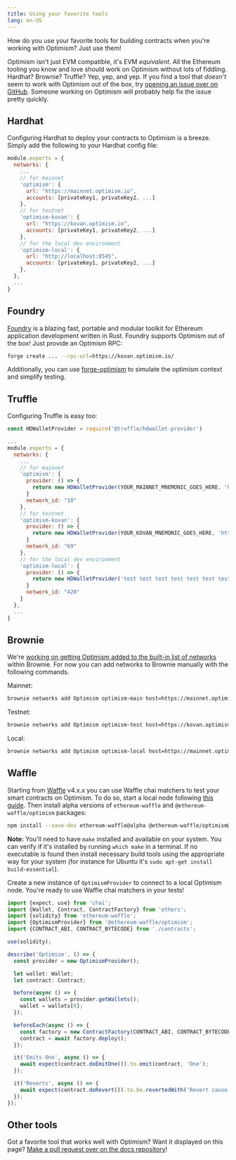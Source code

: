 ```yaml
---
title: Using your favorite tools
lang: en-US
---
```


How do you use your favorite tools for building contracts when you're working with Optimism?
Just use them!

<!--
TODO: We need a page on EVM equivalence.
-->

Optimism isn't just EVM compatible, it's EVM *equivalent*.
All the Ethereum tooling you know and love should work on Optimism without lots of fiddling.
Hardhat? Brownie? Truffle?
Yep, yep, and yep.
If you find a tool that *doesn't* seem to work with Optimism out of the box, try [opening an issue over on GitHub](https://github.com/ethereum-optimism/optimism/issues).
Someone working on Optimism will probably help fix the issue pretty quickly.

## Hardhat

Configuring Hardhat to deploy your contracts to Optimism is a breeze.
Simply add the following to your Hardhat config file:

```js
module.exports = {
  networks: {
    ...
    // for mainnet
    'optimism': {
      url: "https://mainnet.optimism.io",
      accounts: [privateKey1, privateKey2, ...]
    },
    // for testnet
    'optimism-kovan': {
      url: "https://kovan.optimism.io",
      accounts: [privateKey1, privateKey2, ...]
    },
    // for the local dev environment
    'optimism-local': {
      url: "http://localhost:8545",
      accounts: [privateKey1, privateKey2, ...]
    },
  },
  ...
}
```

## Foundry

[Foundry](https://www.paradigm.xyz/2021/12/introducing-the-foundry-ethereum-development-toolbox) is a blazing fast, portable and modular toolkit for Ethereum application development written in Rust.
Foundry supports Optimism out of the box! 
Just provide an Optimism RPC:

```sh
forge create ... --rpc-url=https://kovan.optimism.io/
```

Additionally, you can use [forge-optimism](https://github.com/tarrencev/forge-optimism) to simulate the optimism context and simplify testing.

## Truffle

Configuring Truffle is easy too:

```js
const HDWalletProvider = require('@truffle/hdwallet-provider')

...
module.exports = {
  networks: {
    ...
    // for mainnet
    'optimism': {
      provider: () => {
        return new HDWalletProvider(YOUR_MAINNET_MNEMONIC_GOES_HERE, 'https://mainnet.optimism.io')
      }
      network_id: "10"
    },
    // for testnet
    'optimism-kovan': {
      provider: () => {
        return new HDWalletProvider(YOUR_KOVAN_MNEMONIC_GOES_HERE, 'https://kovan.optimism.io')
      }
      network_id: "69"
    },
    // for the local dev environment
    'optimism-local': {
      provider: () => {
        return new HDWalletProvider('test test test test test test test test test test test junk', 'http://localhost:8545')
      }
      network_id: "420"
    }
  },
  ...
}
```

## Brownie

We're [working on getting Optimism added to the built-in list of networks](https://github.com/eth-brownie/brownie/pull/1362) within Brownie.
For now you can add networks to Brownie manually with the following commands.

Mainnet:

```sh
brownie networks add Optimism optimism-main host=https://mainnet.optimism.io chainid=10 explorer=https://api-optimistic.etherscan.io/api multicall2=0x2DC0E2aa608532Da689e89e237dF582B783E552C
```

Testnet:

```sh
brownie networks add Optimism optimism-test host=https://kovan.optimism.io chainid=69 explorer=https://api-kovan-optimistic.etherscan.io/api multicall2=0x2DC0E2aa608532Da689e89e237dF582B783E552C
```

Local:

```sh
brownie networks add Optimism optimism-local host=https://mainnet.optimism.io chainid=420
```

## Waffle

Starting from [Waffle](https://github.com/TrueFiEng/Waffle) v4.x.x you can use Waffle chai matchers to test your smart contracts on Optimism. To do so, start a local node following [this guide](./dev-node.md). Then install alpha versions of `ethereum-waffle` and `@ethereum-waffle/optimism` packages:

```bash
npm install --save-dev ethereum-waffle@alpha @ethereum-waffle/optimism@alpha
```

**Note:** You'll need to have `make` installed and available on your system. You can verify if it's installed by running `which make` in a terminal. If no executable is found then install necessary build tools using the appropriate way for your system (for instance for Ubuntu it's `sudo apt-get install build-essential`).

Create a new instance of `OptimismProvider` to connect to a local Optimism node. You're ready to use Waffle chai matchers in your tests!

```ts
import {expect, use} from 'chai';
import {Wallet, Contract, ContractFactory} from 'ethers';
import {solidity} from 'ethereum-waffle';
import {OptimismProvider} from '@ethereum-waffle/optimism';
import {CONTRACT_ABI, CONTRACT_BYTECODE} from './contracts';

use(solidity);

describe('Optimism', () => {
  const provider = new OptimismProvider();

  let wallet: Wallet;
  let contract: Contract;

  before(async () => {
    const wallets = provider.getWallets();
    wallet = wallets[0];
  });

  beforeEach(async () => {
    const factory = new ContractFactory(CONTRACT_ABI, CONTRACT_BYTECODE, wallet);
    contract = await factory.deploy();
  });

  it('Emits One', async () => {
    await expect(contract.doEmitOne()).to.emit(contract, 'One');
  });

  it('Reverts', async () => {
    await expect(contract.doRevert()).to.be.revertedWith('Revert cause');
  });
});
```

## Other tools

Got a favorite tool that works well with Optimism?
Want it displayed on this page?
[Make a pull request over on the docs repository](https://github.com/ethereum-optimism/community-hub/pulls)!
